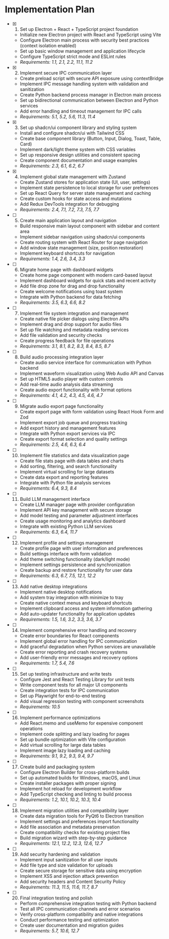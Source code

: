# Implementation Plan

- [x] 1. Set up Electron + React + TypeScript project foundation

  - Initialize new Electron project with React and TypeScript using Vite
  - Configure Electron main process with security best practices (context isolation enabled)
  - Set up basic window management and application lifecycle
  - Configure TypeScript strict mode and ESLint rules
  - _Requirements: 1.1, 2.1, 2.2, 11.1, 11.2_

- [x] 2. Implement secure IPC communication layer

  - Create preload script with secure API exposure using contextBridge
  - Implement IPC message handling system with validation and sanitization
  - Create Python backend process manager in Electron main process
  - Set up bidirectional communication between Electron and Python services
  - Add error handling and timeout management for IPC calls
  - _Requirements: 5.1, 5.2, 5.6, 11.3, 11.4_

- [x] 3. Set up shadcn/ui component library and styling system

  - Install and configure shadcn/ui with Tailwind CSS
  - Create base component library (Button, Input, Dialog, Toast, Table, Card)
  - Implement dark/light theme system with CSS variables
  - Set up responsive design utilities and consistent spacing
  - Create component documentation and usage examples
  - _Requirements: 2.3, 6.1, 6.2, 6.7_

- [x] 4. Implement global state management with Zustand

  - Create Zustand stores for application state (UI, user, settings)
  - Implement state persistence to local storage for user preferences
  - Set up React Query for server state management and caching
  - Create custom hooks for state access and mutations
  - Add Redux DevTools integration for debugging
  - _Requirements: 2.4, 7.1, 7.2, 7.3, 7.5, 7.7_

- [ ] 5. Create main application layout and navigation




  - Build responsive main layout component with sidebar and content area
  - Implement sidebar navigation using shadcn/ui components
  - Create routing system with React Router for page navigation
  - Add window state management (size, position restoration)
  - Implement keyboard shortcuts for navigation
  - _Requirements: 1.4, 2.6, 3.4, 3.3_

- [ ] 6. Migrate home page with dashboard widgets
  - Create home page component with modern card-based layout
  - Implement dashboard widgets for quick stats and recent activity
  - Add file drop zone for drag and drop functionality
  - Create welcome notifications using toast system
  - Integrate with Python backend for data fetching
  - _Requirements: 3.5, 6.3, 6.6, 8.2_

- [ ] 7. Implement file system integration and management
  - Create native file picker dialogs using Electron APIs
  - Implement drag and drop support for audio files
  - Set up file watching and metadata reading services
  - Add file validation and security checks
  - Create progress feedback for file operations
  - _Requirements: 3.1, 8.1, 8.2, 8.3, 8.4, 8.5, 8.7_

- [ ] 8. Build audio processing integration layer
  - Create audio service interface for communication with Python backend
  - Implement waveform visualization using Web Audio API and Canvas
  - Set up HTML5 audio player with custom controls
  - Add real-time audio analysis data streaming
  - Create audio export functionality with format options
  - _Requirements: 4.1, 4.2, 4.3, 4.5, 4.6, 4.7_

- [ ] 9. Migrate audio export page functionality
  - Create export page with form validation using React Hook Form and Zod
  - Implement export job queue and progress tracking
  - Add export history and management features
  - Integrate with Python export services via IPC
  - Create export format selection and quality settings
  - _Requirements: 2.5, 4.6, 6.3, 6.4_

- [ ] 10. Implement file statistics and data visualization page
  - Create file stats page with data tables and charts
  - Add sorting, filtering, and search functionality
  - Implement virtual scrolling for large datasets
  - Create data export and reporting features
  - Integrate with Python file analysis services
  - _Requirements: 6.4, 9.3, 8.4_

- [ ] 11. Build LLM management interface
  - Create LLM manager page with provider configuration
  - Implement API key management with secure storage
  - Add model testing and parameter adjustment interfaces
  - Create usage monitoring and analytics dashboard
  - Integrate with existing Python LLM services
  - _Requirements: 6.3, 6.4, 11.7_

- [ ] 12. Implement profile and settings management
  - Create profile page with user information and preferences
  - Build settings interface with form validation
  - Add theme switching functionality (dark/light mode)
  - Implement settings persistence and synchronization
  - Create backup and restore functionality for user data
  - _Requirements: 6.3, 6.7, 7.5, 12.1, 12.2_

- [ ] 13. Add native desktop integrations
  - Implement native desktop notifications
  - Add system tray integration with minimize to tray
  - Create native context menus and keyboard shortcuts
  - Implement clipboard access and system information gathering
  - Add auto-updater functionality for application updates
  - _Requirements: 1.5, 1.6, 3.2, 3.3, 3.6, 3.7_

- [ ] 14. Implement comprehensive error handling and recovery
  - Create error boundaries for React components
  - Implement global error handling for IPC communication
  - Add graceful degradation when Python services are unavailable
  - Create error reporting and crash recovery systems
  - Add user-friendly error messages and recovery options
  - _Requirements: 1.7, 5.4, 7.6_

- [ ] 15. Set up testing infrastructure and write tests
  - Configure Jest and React Testing Library for unit tests
  - Write component tests for all major UI components
  - Create integration tests for IPC communication
  - Set up Playwright for end-to-end testing
  - Add visual regression testing with component screenshots
  - _Requirements: 10.5_

- [ ] 16. Implement performance optimizations
  - Add React.memo and useMemo for expensive component operations
  - Implement code splitting and lazy loading for pages
  - Set up bundle optimization with Vite configuration
  - Add virtual scrolling for large data tables
  - Implement image lazy loading and caching
  - _Requirements: 9.1, 9.2, 9.3, 9.4, 9.7_

- [ ] 17. Create build and packaging system
  - Configure Electron Builder for cross-platform builds
  - Set up automated builds for Windows, macOS, and Linux
  - Create installer packages with proper signing
  - Implement hot reload for development workflow
  - Add TypeScript checking and linting to build process
  - _Requirements: 1.2, 10.1, 10.2, 10.3, 10.4_

- [ ] 18. Implement migration utilities and compatibility layer
  - Create data migration tools for PyQt6 to Electron transition
  - Implement settings and preferences import functionality
  - Add file association and metadata preservation
  - Create compatibility checks for existing project files
  - Build migration wizard with step-by-step guidance
  - _Requirements: 12.1, 12.2, 12.3, 12.6, 12.7_

- [ ] 19. Add security hardening and validation
  - Implement input sanitization for all user inputs
  - Add file type and size validation for uploads
  - Create secure storage for sensitive data using encryption
  - Implement XSS and injection attack prevention
  - Add security headers and Content Security Policy
  - _Requirements: 11.3, 11.5, 11.6, 11.7, 8.7_

- [ ] 20. Final integration testing and polish
  - Perform comprehensive integration testing with Python backend
  - Test all IPC communication channels and error scenarios
  - Verify cross-platform compatibility and native integrations
  - Conduct performance testing and optimization
  - Create user documentation and migration guides
  - _Requirements: 5.7, 10.6, 12.7_